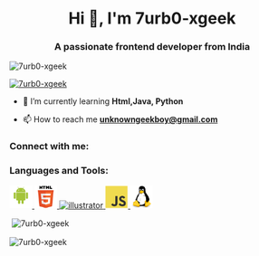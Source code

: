 <h1 align="center">Hi 👋, I'm 7urb0-xgeek</h1>
<h3 align="center">A passionate frontend developer from India</h3>

<p align="left"> <img src="https://komarev.com/ghpvc/?username=7urb0-xgeek&label=Profile%20views&color=0e75b6&style=flat" alt="7urb0-xgeek" /> </p>

<p align="left"> <a href="https://github.com/ryo-ma/github-profile-trophy"><img src="https://github-profile-trophy.vercel.app/?username=7urb0-xgeek" alt="7urb0-xgeek" /></a> </p>

- 🌱 I’m currently learning **Html,Java, Python**

- 📫 How to reach me **unknowngeekboy@gmail.com**

<h3 align="left">Connect with me:</h3>
<p align="left">
</p>

<h3 align="left">Languages and Tools:</h3>
<p align="left"> <a href="https://developer.android.com" target="_blank" rel="noreferrer"> <img src="https://raw.githubusercontent.com/devicons/devicon/master/icons/android/android-original-wordmark.svg" alt="android" width="40" height="40"/> </a> <a href="https://www.w3.org/html/" target="_blank" rel="noreferrer"> <img src="https://raw.githubusercontent.com/devicons/devicon/master/icons/html5/html5-original-wordmark.svg" alt="html5" width="40" height="40"/> </a> <a href="https://www.adobe.com/in/products/illustrator.html" target="_blank" rel="noreferrer"> <img src="https://www.vectorlogo.zone/logos/adobe_illustrator/adobe_illustrator-icon.svg" alt="illustrator" width="40" height="40"/> </a> <a href="https://developer.mozilla.org/en-US/docs/Web/JavaScript" target="_blank" rel="noreferrer"> <img src="https://raw.githubusercontent.com/devicons/devicon/master/icons/javascript/javascript-original.svg" alt="javascript" width="40" height="40"/> </a> <a href="https://www.linux.org/" target="_blank" rel="noreferrer"> <img src="https://raw.githubusercontent.com/devicons/devicon/master/icons/linux/linux-original.svg" alt="linux" width="40" height="40"/> </a> </p>

<p>&nbsp;<img align="center" src="https://github-readme-stats.vercel.app/api?username=7urb0-xgeek&show_icons=true&locale=en" alt="7urb0-xgeek" /></p>

<p><img align="center" src="https://github-readme-streak-stats.herokuapp.com/?user=7urb0-xgeek&" alt="7urb0-xgeek" /></p>
